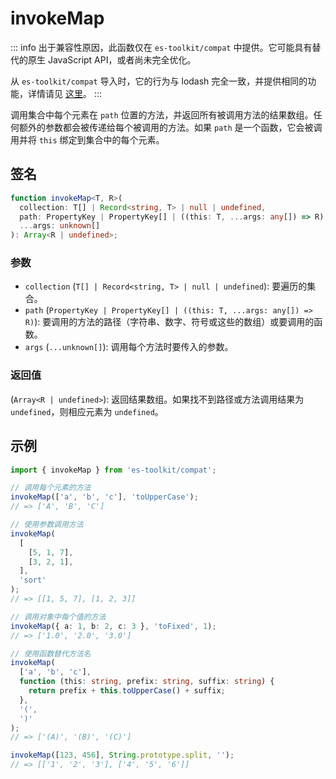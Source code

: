 # invokeMap

::: info
出于兼容性原因，此函数仅在 `es-toolkit/compat` 中提供。它可能具有替代的原生 JavaScript API，或者尚未完全优化。

从 `es-toolkit/compat` 导入时，它的行为与 lodash 完全一致，并提供相同的功能，详情请见 [这里](mdc:../../../compatibility.md)。
:::

调用集合中每个元素在 `path` 位置的方法，并返回所有被调用方法的结果数组。任何额外的参数都会被传递给每个被调用的方法。如果 `path` 是一个函数，它会被调用并将 `this` 绑定到集合中的每个元素。

## 签名

```typescript
function invokeMap<T, R>(
  collection: T[] | Record<string, T> | null | undefined,
  path: PropertyKey | PropertyKey[] | ((this: T, ...args: any[]) => R),
  ...args: unknown[]
): Array<R | undefined>;
```

### 参数

- `collection` (`T[] | Record<string, T> | null | undefined`): 要遍历的集合。
- `path` (`PropertyKey | PropertyKey[] | ((this: T, ...args: any[]) => R)`): 要调用的方法的路径（字符串、数字、符号或这些的数组）或要调用的函数。
- `args` (`...unknown[]`): 调用每个方法时要传入的参数。

### 返回值

(`Array<R | undefined>`): 返回结果数组。如果找不到路径或方法调用结果为 `undefined`，则相应元素为 `undefined`。

## 示例

```typescript
import { invokeMap } from 'es-toolkit/compat';

// 调用每个元素的方法
invokeMap(['a', 'b', 'c'], 'toUpperCase');
// => ['A', 'B', 'C']

// 使用参数调用方法
invokeMap(
  [
    [5, 1, 7],
    [3, 2, 1],
  ],
  'sort'
);
// => [[1, 5, 7], [1, 2, 3]]

// 调用对象中每个值的方法
invokeMap({ a: 1, b: 2, c: 3 }, 'toFixed', 1);
// => ['1.0', '2.0', '3.0']

// 使用函数替代方法名
invokeMap(
  ['a', 'b', 'c'],
  function (this: string, prefix: string, suffix: string) {
    return prefix + this.toUpperCase() + suffix;
  },
  '(',
  ')'
);
// => ['(A)', '(B)', '(C)']

invokeMap([123, 456], String.prototype.split, '');
// => [['1', '2', '3'], ['4', '5', '6']]
```
